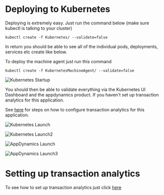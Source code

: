 # Deploying to Kubernetes

Deploying is extremely easy. Just run the command below (make sure kubectl is talking to your cluster)

```
kubectl create -f Kubernetes/ --validate=false
```

In return you should be able to see all of the individual pods, deployments, services etc create like below.

To deploy the machine agent just run this command

```
kubectl create -f KubernetesMachineAgent/ --validate=false
```

![Kubernetes Startup](./assets/images/4.png)

You should then be able to validate everything via the Kubernetes UI Dashboard and the appdynamics product. If you haven't set up transaction analytics for this application.


See [here](https://github.com/Appdynamics/AD-Capital-Docker/blob/master/ADCapital-Walkthrough/5.md) for steps on how to configure transaction analytics for this application.

![Kubernetes Launch](./assets/images/5.png)

![Kubernetes Launch2](./assets/images/6.png)

![AppDynamics Launch](./assets/images/7.png)

![AppDynamics Launch3](./assets/images/9.png)

# Setting up transaction analytics

To see how to set up transaction analytics just click  [here](https://github.com/linuxnomad/AD-Capital-Kube/blob/master/KubernetesWalkthrough/4.md)

